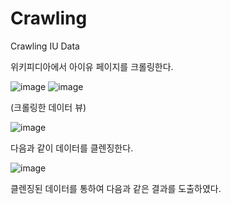 # Crawling
Crawling IU Data

위키피디아에서 아이유 페이지를 크롤링한다.

![image](https://user-images.githubusercontent.com/53204415/147588592-3acf4ab0-d5f9-454c-81a5-40a9f3cbb44c.png)
![image](https://user-images.githubusercontent.com/53204415/147588595-a2f234a8-b4da-4aac-9583-d84bb932a1b0.png)

(크롤링한 데이터 뷰)


![image](https://user-images.githubusercontent.com/53204415/147588432-b0040df7-6883-4113-b4e5-63d5ff58f006.png)

다음과 같이 데이터를 클렌징한다.


![image](https://user-images.githubusercontent.com/53204415/147588513-89936ea8-c6a0-4fb7-bf76-44bdd0961baf.png)

클렌징된 데이터를 통하여 다음과 같은 결과를 도출하였다.
